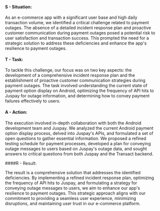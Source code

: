 #### S - Situation:

As an e-commerce app with a significant user base and high daily transaction volume, we identified a critical challenge related to payment outages. The absence of a detailed incident response plan and proactive customer communication during payment outages posed a potential risk to user satisfaction and transaction success. This prompted the need for a strategic solution to address these deficiencies and enhance the app's resilience to payment outages.

#### T - Task:

To tackle this challenge, our focus was on two key aspects: the development of a comprehensive incident response plan and the establishment of proactive customer communication strategies during payment outages. The task involved understanding the current state of payment option display on Android, optimizing the frequency of API hits to Juspay for outage information, and determining how to convey payment failures effectively to users.

#### A - Action:

The execution involved in-depth collaboration with both the Android development team and Juspay. We analyzed the current Android payment option display process, delved into Juspay's APIs, and formulated a set of open questions to gather essential information. We proposed a refined testing schedule for payment processes, developed a plan for conveying outage messages to users based on Juspay's outage data, and sought answers to critical questions from both Juspay and the Transact backend.

####R - Result:

The result is a comprehensive solution that addresses the identified deficiencies. By implementing a refined incident response plan, optimizing the frequency of API hits to Juspay, and formulating a strategy for conveying outage messages to users, we aim to enhance our app's resilience to payment outages. This strategic approach aligns with our commitment to providing a seamless user experience, minimizing disruptions, and maintaining user trust in our e-commerce platform.